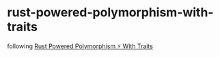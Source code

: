 # rust-powered-polymorphism-with-traits

following [Rust Powered Polymorphism ⚡️ With Traits](https://www.youtube.com/watch?v=CHRNj5oubwc)